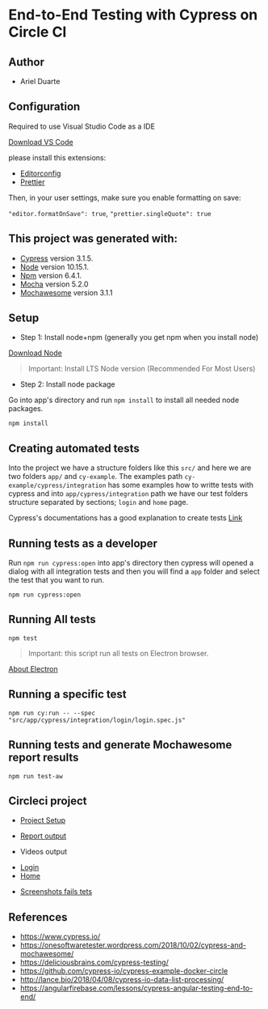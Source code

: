 # End-to-End Testing with Cypress on Circle CI

## Author

- Ariel Duarte

## Configuration

Required to use Visual Studio Code as a IDE

[Download VS Code](https://code.visualstudio.com/download)

please install this extensions:

- [Editorconfig](https://marketplace.visualstudio.com/items?itemName=EditorConfig.EditorConfig)
- [Prettier](https://marketplace.visualstudio.com/items?itemName=esbenp.prettier-vscode)

Then, in your user settings, make sure you enable formatting on save:

`"editor.formatOnSave": true`,
`"prettier.singleQuote": true`

## This project was generated with:

- [Cypress](https://www.cypress.io/) version 3.1.5.
- [Node](https://nodejs.org/en/) version 10.15.1.
- [Npm](https://www.npmjs.com/) version 6.4.1.
- [Mocha](https://mochajs.org/) version 5.2.0
- [Mochawesome](https://github.com/adamgruber/mochawesome) version 3.1.1

## Setup

- Step 1: Install node+npm (generally you get npm when you install node)

[Download Node](https://nodejs.org/en/download/)

> Important: Install LTS Node version (Recommended For Most Users)

- Step 2: Install node package

Go into app's directory and run `npm install` to install all needed node packages.

```
npm install
```

## Creating automated tests

Into the project we have a structure folders like this `src/` and here we are two folders `app/` and `cy-example`. The examples path `cy-example/cypress/integration` has some examples how to writte tests with cypress and into `app/cypress/integration` path we have our test folders structure separated by sections; `login` and `home` page.

Cypress's documentations has a good explanation to create tests [Link](https://docs.cypress.io/guides/getting-started/testing-your-app.html#Step-2-Visit-your-server)

## Running tests as a developer

Run `npm run cypress:open` into app's directory then cypress will opened a dialog with all integration tests and then you will find a `app` folder and select the test that you want to run.

```
npm run cypress:open
```

## Running All tests

```
npm test
```

> Important: this script run all tests on Electron browser.

[About Electron](https://electronjs.org/docs/tutorial/about)

## Running a specific test

```
npm run cy:run -- --spec "src/app/cypress/integration/login/login.spec.js"
```

## Running tests and generate Mochawesome report results

```
npm run test-aw
```

## Circleci project

- [Project Setup](https://circleci.com/gh/reyduar/E2ETestingWithCypress)

- [Report output](https://18-172927535-gh.circle-artifacts.com/0/root/app/mochawesome-report/mochawesome.html)

- Videos output

* [Login](https://18-172927535-gh.circle-artifacts.com/0/root/app/src/app/cypress/videos/login/login.spec.js.mp4)
* [Home](https://18-172927535-gh.circle-artifacts.com/0/root/app/src/app/cypress/videos/home/home.spec.js.mp4)

- [Screenshots fails tets](https://19-172927535-gh.circle-artifacts.com/0/root/app/src/app/cypress/screenshots/home/home.spec.js/Tests%20para%20la%20pagina%20de%20Inicio%20%28%2B%20Nueva%20Inscripci%C3%B3n%29%20--%20Visitar%20la%20p%C3%A1gina%20de%20Nueva%20Inscripci%C3%B3n%20%28failed%29.png)

## References

- https://www.cypress.io/
- https://onesoftwaretester.wordpress.com/2018/10/02/cypress-and-mochawesome/
- https://deliciousbrains.com/cypress-testing/
- https://github.com/cypress-io/cypress-example-docker-circle
- http://lance.bio/2018/04/08/cypress-io-data-list-processing/
- https://angularfirebase.com/lessons/cypress-angular-testing-end-to-end/
